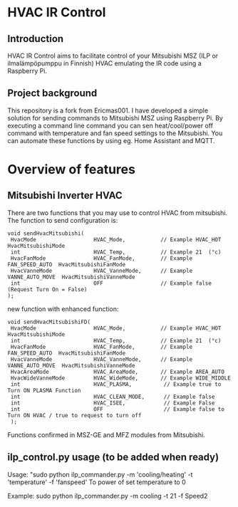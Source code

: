 # HVAC IR Control


## Introduction
HVAC IR Control aims to facilitate control of your Mitsubishi MSZ (ILP or ilmalämpöpumppu in Finnish) HVAC emulating the IR code using a Raspberry Pi. 

## Project background
This repository is a fork from Ericmas001. 
I have developed a simple solution for sending commands to Mitsubishi MSZ using Raspberry Pi. By executing a command line command you can sen heat/cool/power off command with temperature and fan speed settings to the Mitsubishi. You can automate these functions by using eg. Home Assistant and MQTT.

# Overview of features

## Mitsubishi Inverter HVAC

There are two functions that you may use to control HVAC from mitsubishi. 
The function to send configuration is:

```
void sendHvacMitsubishi(
 HvacMode                  HVAC_Mode,           // Example HVAC_HOT  HvacMitsubishiMode
 int                       HVAC_Temp,           // Example 21  (°c)
 HvacFanMode               HVAC_FanMode,        // Example FAN_SPEED_AUTO  HvacMitsubishiFanMode
 HvacVanneMode             HVAC_VanneMode,      // Example VANNE_AUTO_MOVE  HvacMitsubishiVanneMode
 int                       OFF                  // Example false (Request Turn On = False)
);
```
new function with enhanced function:
```
void sendHvacMitsubishiFD(
 HvacMode                  HVAC_Mode,           // Example HVAC_HOT  HvacMitsubishiMode
 int                       HVAC_Temp,           // Example 21  (°c)
 HvacFanMode               HVAC_FanMode,        // Example FAN_SPEED_AUTO  HvacMitsubishiFanMode
 HvacVanneMode             HVAC_VanneMode,      // Example VANNE_AUTO_MOVE  HvacMitsubishiVanneMode
 HvacAreaMode              HVAC_AreaMode,       // Example AREA_AUTO
 HvacWideVanneMode         HVAC_WideMode,       // Example WIDE_MIDDLE
 int                       HVAC_PLASMA,          // Example true to Turn ON PLASMA Function
 int                       HVAC_CLEAN_MODE,      // Example false 
 int                       HVAC_ISEE,            // Example False
 int                       OFF                   // Example false to Turn ON HVAC / true to request to turn off
 );
```

Functions confirmed in MSZ-GE and MFZ modules from Mitsubishi.

## ilp_control.py usage (to be added when ready)
Usage: "sudo python ilp_commander.py -m 'cooling/heating' -t 'temperature' -f 'fanspeed'
       To power of set temperature to 0
       
Example: sudo python ilp_commander.py -m cooling -t 21 -f Speed2
